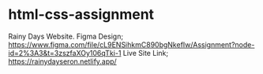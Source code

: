 # html-css-assignment
Rainy Days Website.
Figma Design; https://www.figma.com/file/cL9ENSihkmC890bgNkefIw/Assignment?node-id=2%3A3&t=3zszfaXOy106qTki-1
Live Site Link; https://rainydayseron.netlify.app/
